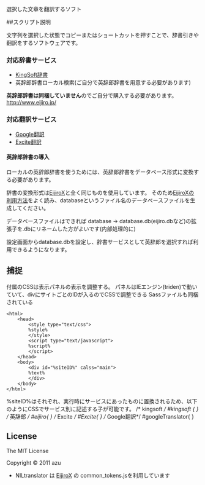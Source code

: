 選択した文章を翻訳するソフト

##スクリプト説明

文字列を選択した状態でコピーまたはショートカットを押すことで、辞書引きや翻訳をするソフトウェアです。

### 対応辞書サービス

* [KingSoft辞書]
* 英辞郎辞書ローカル検索(ご自分で英辞郎辞書を用意する必要があります)

**英辞郎辞書は同梱していません**のでご自分で購入する必要があります。
http://www.eijiro.jp/

### 対応翻訳サービス

* [Google翻訳]
* [Excite翻訳]

#### 英辞郎辞書の導入

ローカルの英辞郎辞書を使うためには、英辞郎辞書をデータベース形式に変換する必要があります。

辞書の変換形式は[EijiroX]と全く同じものを使用しています。
そのため[EijiroXの利用方法]をよく読み、databaseというファイル名のデータベースファイルを生成してください。

データベースファイルはできれば database → database.db(eijiro.dbなど)の拡張子を.dbにリネームした方がよいです(内部処理的に)

設定画面からdatabase.dbを設定し、辞書サービスとして英辞郎を選択すれば利用できるようになります。

## 捕捉

付属のCSSは表示パネルの表示を調整する。
パネルはIEエンジン(triden)で動いていて、divにサイトごとのIDが入るのでCSSで調整できる
Sassファイルも同梱されている

    <html>
        <head>
            <style type="text/css">
            %style%
            </style>
            <script type="text/javascript">
            %script%
            </script>
        </head>
        <body>
            <div id="%siteID%" calss="main">
            %text%
            </div>
        </body>
    </html>

%siteID%はそれぞれ、実行時にサービスにあったものに置換されるため、以下のようにCSSでサービス別に記述する子が可能です。
    /* kingsoft */
    #kingsoft {
    }
    /* 英辞郎 */
    #eijiro{
    }
    /* Excite */
    #Excite{
    }
    /* Google翻訳*/
    #googleTranslator{
    }


## License

The MIT License

Copyright © 2011 azu

* NILtranslator は [EijiroX] の common_tokens.jsを利用しています

[KingSoft辞書]:http://www.kingsoft.jp/dictionary/
[Google翻訳]:http://translate.google.co.jp/
[Excite翻訳]:http://www.excite.co.jp/world/
[EijiroX]:https://github.com/edvakf/EijiroX
[EijiroXの利用方法]:http://d.hatena.ne.jp/edvakf/20101122/1290423802